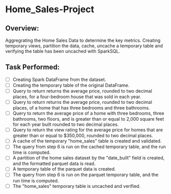 # Home_Sales-Project

## Overview:
Aggregrating the Home Sales Data to determine the key metrics. Creating temporary views, partition the data, cache, uncache a temporary table and verifying the table has been uncached with SparkSQL. 

## Task Performed:
- [ ] Creating Spark DataFrame from the dataset.
- [ ] Creating the temporary table of the original DataFrame. 
- [ ] Query to return  returns the average price, rounded to two decimal places, for a four-bedroom house that was sold in each year. 
- [ ] Query to return returns the average price, rounded to two decimal places, of a home that has three bedrooms and three bathrooms. 
- [ ] Query to return the average price of a home with three bedrooms, three bathrooms, two floors, and is greater than or equal to 2,000 square feet for each year built rounded to two decimal places.
- [ ] Query to return the view rating for the average price for homes that are greater than or equal to $350,000, rounded to two decimal places. 
- [ ] A cache of the temporary "home_sales" table is created and validated.
- [ ] The query from step 6 is run on the cached temporary table, and the run time is computed.
- [ ] A partition of the home sales dataset by the "date_built" field is created, and the formatted parquet data is read.
- [ ] A temporary table of the parquet data is created.
- [ ] The query from step 6 is run on the parquet temporary table, and the run time is computed.
- [ ] The "home_sales" temporary table is uncached and verified. 
